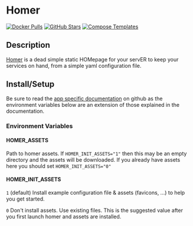 # Homer

[![Docker Pulls](https://img.shields.io/docker/pulls/b4bz/homer?style=flat-square&color=607D8B&label=docker%20pulls&logo=docker)](https://hub.docker.com/r/b4bz/homer)
[![GitHub Stars](https://img.shields.io/github/stars/bastienwirtz/homer?style=flat-square&color=607D8B&label=github%20stars&logo=github)](https://github.com/bastienwirtz/homer)
[![Compose Templates](https://img.shields.io/static/v1?style=flat-square&color=607D8B&label=compose&message=templates)](https://github.com/GhostWriters/DockSTARTer/tree/master/compose/.apps/homer)

## Description

[Homer](https://github.com/bastienwirtz/homer) is a dead simple static HOMepage for your servER to keep your services on hand, from a simple yaml configuration file.

## Install/Setup

Be sure to read the [app specific documentation](https://github.com/bastienwirtz/homer) on github as the environment variables below are an extension of those explained in the documentation.

### Environment Variables

#### HOMER_ASSETS

Path to homer assets. If `HOMER_INIT_ASSETS="1"` then this may be an empty directory and the assets will be downloaded. If you already have assets here you should set `HOMER_INIT_ASSETS="0"`

#### HOMER_INIT_ASSETS

`1` (default) Install example configuration file & assets (favicons, ...) to help you get started.

`0` Don't install assets. Use existing files. This is the suggested value after you first launch homer and assets are installed.
